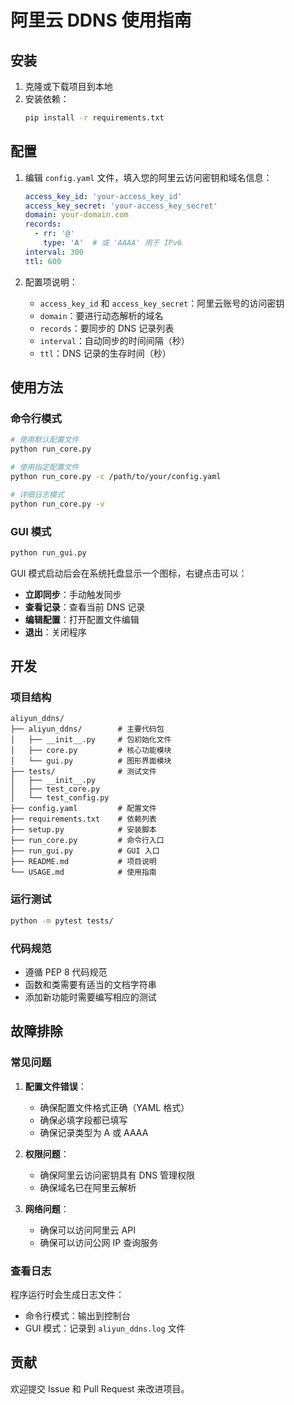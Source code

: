 # 阿里云 DDNS 使用指南

## 安装

1. 克隆或下载项目到本地
2. 安装依赖：
   ```bash
   pip install -r requirements.txt
   ```

## 配置

1. 编辑 `config.yaml` 文件，填入您的阿里云访问密钥和域名信息：
   ```yaml
   access_key_id: 'your-access_key_id'
   access_key_secret: 'your-access_key_secret'
   domain: your-domain.com
   records:
     - rr: '@'
       type: 'A'  # 或 'AAAA' 用于 IPv6
   interval: 300
   ttl: 600
   ```

2. 配置项说明：
   - `access_key_id` 和 `access_key_secret`：阿里云账号的访问密钥
   - `domain`：要进行动态解析的域名
   - `records`：要同步的 DNS 记录列表
   - `interval`：自动同步的时间间隔（秒）
   - `ttl`：DNS 记录的生存时间（秒）

## 使用方法

### 命令行模式

```bash
# 使用默认配置文件
python run_core.py

# 使用指定配置文件
python run_core.py -c /path/to/your/config.yaml

# 详细日志模式
python run_core.py -v
```

### GUI 模式

```bash
python run_gui.py
```

GUI 模式启动后会在系统托盘显示一个图标，右键点击可以：
- **立即同步**：手动触发同步
- **查看记录**：查看当前 DNS 记录
- **编辑配置**：打开配置文件编辑
- **退出**：关闭程序

## 开发

### 项目结构

```
aliyun_ddns/
├── aliyun_ddns/        # 主要代码包
│   ├── __init__.py     # 包初始化文件
│   ├── core.py         # 核心功能模块
│   └── gui.py          # 图形界面模块
├── tests/              # 测试文件
│   ├── __init__.py
│   ├── test_core.py
│   └── test_config.py
├── config.yaml         # 配置文件
├── requirements.txt    # 依赖列表
├── setup.py            # 安装脚本
├── run_core.py         # 命令行入口
├── run_gui.py          # GUI 入口
├── README.md           # 项目说明
└── USAGE.md            # 使用指南
```

### 运行测试

```bash
python -m pytest tests/
```

### 代码规范

- 遵循 PEP 8 代码规范
- 函数和类需要有适当的文档字符串
- 添加新功能时需要编写相应的测试

## 故障排除

### 常见问题

1. **配置文件错误**：
   - 确保配置文件格式正确（YAML 格式）
   - 确保必填字段都已填写
   - 确保记录类型为 A 或 AAAA

2. **权限问题**：
   - 确保阿里云访问密钥具有 DNS 管理权限
   - 确保域名已在阿里云解析

3. **网络问题**：
   - 确保可以访问阿里云 API
   - 确保可以访问公网 IP 查询服务

### 查看日志

程序运行时会生成日志文件：
- 命令行模式：输出到控制台
- GUI 模式：记录到 `aliyun_ddns.log` 文件

## 贡献

欢迎提交 Issue 和 Pull Request 来改进项目。